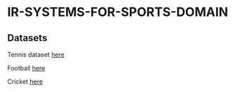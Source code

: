 # IR-SYSTEMS-FOR-SPORTS-DOMAIN

## Datasets
Tennis dataset [here](https://drive.google.com/file/d/1bUjUopF3oQsMJlGXHDgunIiJ3eA4HNWb/view?usp=sharing)

Football [here](https://drive.google.com/file/d/1bUjUopF3oQsMJlGXHDgunIiJ3eA4HNWb/view?usp=sharing)

Cricket [here](https://drive.google.com/file/d/1qQDv7jDOEk0KCFNS0LqahCdWGDPloxhM/view?usp=sharing)
